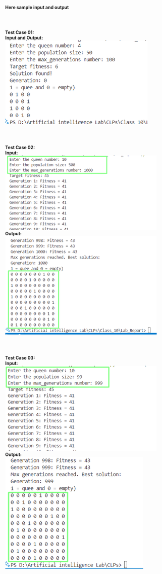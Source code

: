 <ul>
 
 <b>Here sample input and output</b>

 <br>
 <br>
 
<b>Test Case 01: </b><br> 
<b>Input and Output:</b><br>
<img src="output\2nd_input_output.png"/>

<br><br>

<b>Test Case 02: </b><br>
<b>Input:</b><br>
<img src="output\1st_input.png"/>
<br>
<b>Output:</b>
<img src="output\1st_output.png"/>

<br><br>

<b>Test Case 03: </b><br> 
<b>Input:</b><br>
<img src="output\3rd_input.png"/>
<br>
<b>Output:</b>
<img src="output\3rd_output.png"/>
 

</ul>
